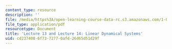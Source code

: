 ```yaml
---
content_type: resource
description: ''
file: /media/https%3A/open-learning-course-data-rc.s3.amazonaws.com/1-022-introduction-to-network-models-fall-2018/cd2374086f7372770afd26d65d51d29f_MIT1_022F18_lec13_and_lec14.pdf
file_type: application/pdf
resourcetype: Document
title: 'Lecture 13 and Lecture 14: Linear Dynamical Systems'
uid: cd237408-6f73-7277-0afd-26d65d51d29f
---
```

